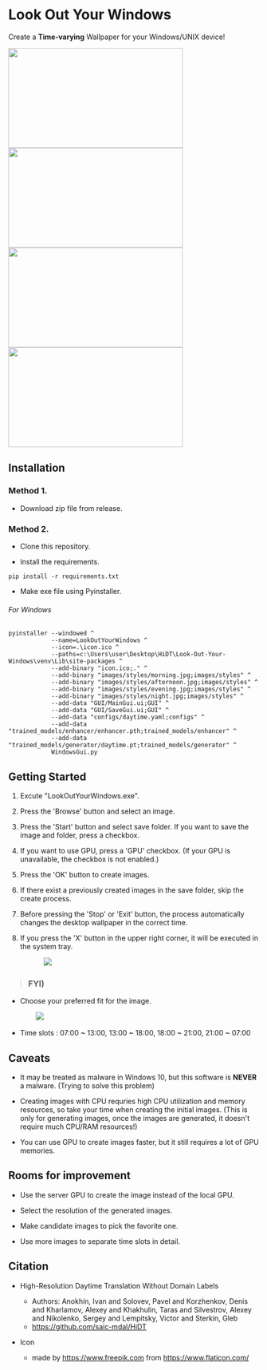 # Look Out Your Windows

Create a __Time-varying__ Wallpaper for your Windows/UNIX device!

<img src="https://user-images.githubusercontent.com/70506921/131011772-1ee3ad3b-4ad4-4b2f-86ca-469234616f3a.jpg" width="350" height="200" margin="5"/> <img src="https://user-images.githubusercontent.com/70506921/131011762-b4a5e378-464b-44b9-8308-a1e94d3069c8.jpg" width="350" height="200"/>
<img src="https://user-images.githubusercontent.com/70506921/131011769-3f1e986a-9c9c-4523-97e9-f18bd4ac5127.jpg" width="350" height="200" margin="5"/> <img src="https://user-images.githubusercontent.com/70506921/131011776-686a98b6-dd65-47f6-b16a-36012450b847.jpg" width="350" height="200"/>

## Installation

### Method 1.
- Download zip file from release.

### Method 2.
- Clone this repository.

- Install the requirements.
```
pip install -r requirements.txt
```

- Make exe file using Pyinstaller.   
###### For Windows
```
pyinstaller --windowed ^
            --name=LookOutYourWindows ^
            --icon=.\icon.ico ^
            --paths=c:\Users\user\Desktop\HiDT\Look-Out-Your-Windows\venv\Lib\site-packages ^
            --add-binary "icon.ico;." ^
            --add-binary "images/styles/morning.jpg;images/styles" ^
            --add-binary "images/styles/afternoon.jpg;images/styles" ^
            --add-binary "images/styles/evening.jpg;images/styles" ^
            --add-binary "images/styles/night.jpg;images/styles" ^
            --add-data "GUI/MainGui.ui;GUI" ^
            --add-data "GUI/SaveGui.ui;GUI" ^
            --add-data "configs/daytime.yaml;configs" ^
            --add-data "trained_models/enhancer/enhancer.pth;trained_models/enhancer" ^
            --add-data "trained_models/generator/daytime.pt;trained_models/generator" ^
            WindowsGui.py
```

## Getting Started
1. Excute "LookOutYourWindows.exe".


2. Press the 'Browse' button and select an image.


3. Press the 'Start' button and select save folder. If you want to save the image and folder, press a checkbox.


4. If you want to use GPU, press a 'GPU' checkbox. (If your GPU is unavailable, the checkbox is not enabled.)


5. Press  the 'OK' button to create images.


6. If there exist a previously created images in the save folder, skip the create process.


7. Before pressing the 'Stop' or 'Exit' button, the process automatically changes the desktop wallpaper in the correct time.
    

8. If you press the 'X' button in the upper right corner, it will be executed in the system tray.

&nbsp;  &nbsp;  &nbsp;  &nbsp;  &nbsp;  &nbsp;  &nbsp;  &nbsp; &nbsp; <img src="https://user-images.githubusercontent.com/70506921/131242206-f334f748-dd30-409b-8966-860e20551d24.png">


> ### FYI)

- Choose your preferred fit for the image.

&nbsp; &nbsp; &nbsp; &nbsp; &nbsp; &nbsp; &nbsp; <img src="https://user-images.githubusercontent.com/70506921/131244213-e049dd7a-25c6-4b8e-9404-e8e16a76197f.gif">


- Time slots : 07:00 ~ 13:00, 13:00 ~ 18:00, 18:00 ~ 21:00, 21:00 ~ 07:00

## Caveats
- It may be treated as malware in Windows 10, but this software is **NEVER** a malware. (Trying to solve this problem)

- Creating images with CPU requries high CPU utilization and memory resources, so take your time when creating the initial images. (This is only for generating images, once the images are generated, it doesn't require much CPU/RAM resources!)

- You can use GPU to create images faster, but it still requires a lot of GPU memories.

## Rooms for improvement
- Use the server GPU to create the image instead of the local GPU.

- Select the resolution of the generated images.

- Make candidate images to pick the favorite one.

- Use more images to separate time slots in detail. 

## Citation
- High-Resolution Daytime Translation Without Domain Labels
    - Authors: Anokhin, Ivan and Solovev, Pavel and Korzhenkov, Denis and Kharlamov, Alexey and Khakhulin,
            Taras and Silvestrov, Alexey and Nikolenko, Sergey and Lempitsky, Victor and Sterkin, Gleb
    - https://github.com/saic-mdal/HiDT

- Icon
    - made by https://www.freepik.com from https://www.flaticon.com/
